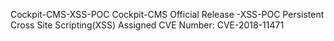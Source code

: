 Cockpit-CMS-XSS-POC
Cockpit-CMS Official Release -XSS-POC Persistent Cross Site Scripting(XSS) Assigned CVE Number: CVE-2018-11471

